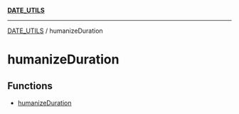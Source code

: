 [**DATE_UTILS**](../README.md)

***

[DATE_UTILS](../README.md) / humanizeDuration

# humanizeDuration

## Functions

- [humanizeDuration](functions/humanizeDuration.md)
